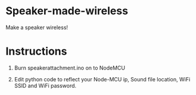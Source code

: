 # Speaker-made-wireless
Make a speaker wireless! 
# Instructions
1) Burn speakerattachment.ino on to NodeMCU

2) Edit python code to reflect your Node-MCU ip, Sound file location, WiFi SSID and WiFi password. 
